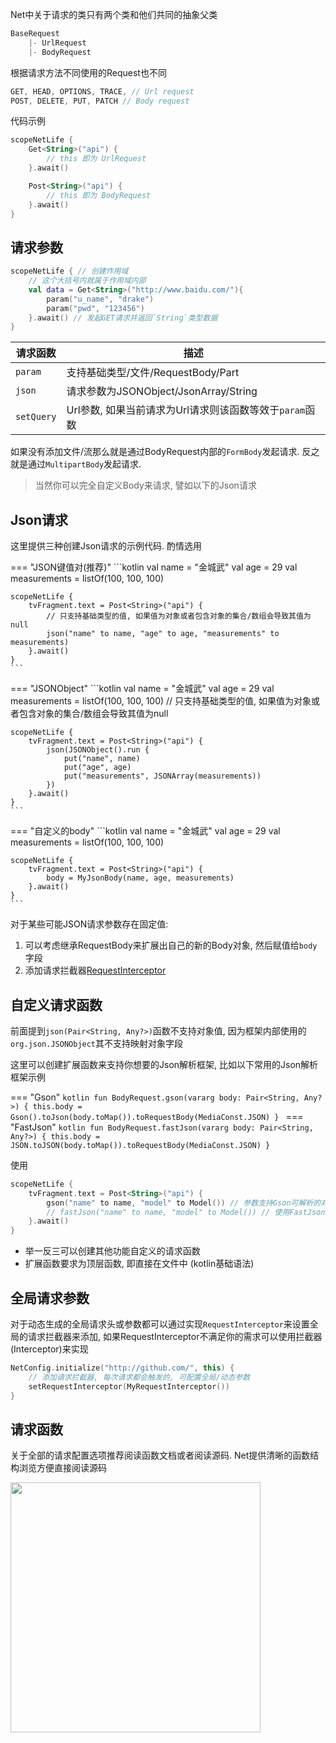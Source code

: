 Net中关于请求的类只有两个类和他们共同的抽象父类

```kotlin
BaseRequest
    |- UrlRequest
    |- BodyRequest
```


根据请求方法不同使用的Request也不同

```kotlin
GET, HEAD, OPTIONS, TRACE, // Url request
POST, DELETE, PUT, PATCH // Body request
```

代码示例

```kotlin
scopeNetLife {
    Get<String>("api") {
        // this 即为 UrlRequest
    }.await()

    Post<String>("api") {
        // this 即为 BodyRequest
    }.await()
}
```

## 请求参数

```kotlin
scopeNetLife { // 创建作用域
    // 这个大括号内就属于作用域内部
    val data = Get<String>("http://www.baidu.com/"){
        param("u_name", "drake")
        param("pwd", "123456")
    }.await() // 发起GET请求并返回`String`类型数据
}
```

|请求函数|描述|
|-|-|
|`param`|支持基础类型/文件/RequestBody/Part|
|`json`|请求参数为JSONObject/JsonArray/String|
|`setQuery`|Url参数, 如果当前请求为Url请求则该函数等效于`param`函数|

如果没有添加文件/流那么就是通过BodyRequest内部的`FormBody`发起请求. 反之就是通过`MultipartBody`发起请求.

> 当然你可以完全自定义Body来请求, 譬如以下的Json请求


## Json请求

这里提供三种创建Json请求的示例代码. 酌情选用

=== "JSON键值对(推荐)"
    ```kotlin
    val name = "金城武"
    val age = 29
    val measurements = listOf(100, 100, 100)

    scopeNetLife {
        tvFragment.text = Post<String>("api") {
            // 只支持基础类型的值, 如果值为对象或者包含对象的集合/数组会导致其值为null
            json("name" to name, "age" to age, "measurements" to measurements)
        }.await()
    }
    ```

=== "JSONObject"
    ```kotlin
    val name = "金城武"
    val age = 29
    val measurements = listOf(100, 100, 100) // 只支持基础类型的值, 如果值为对象或者包含对象的集合/数组会导致其值为null

    scopeNetLife {
        tvFragment.text = Post<String>("api") {
            json(JSONObject().run {
                put("name", name)
                put("age", age)
                put("measurements", JSONArray(measurements))
            })
        }.await()
    }
    ```

=== "自定义的body"
    ```kotlin
    val name = "金城武"
    val age = 29
    val measurements = listOf(100, 100, 100)

    scopeNetLife {
        tvFragment.text = Post<String>("api") {
            body = MyJsonBody(name, age, measurements)
        }.await()
    }
    ```

对于某些可能JSON请求参数存在固定值:

1. 可以考虑继承RequestBody来扩展出自己的新的Body对象, 然后赋值给`body`字段
2. 添加请求拦截器[RequestInterceptor](/interceptor/#_1)

## 自定义请求函数

前面提到`json(Pair<String, Any?>)`函数不支持对象值, 因为框架内部使用的`org.json.JSONObject`其不支持映射对象字段

这里可以创建扩展函数来支持你想要的Json解析框架, 比如以下常用的Json解析框架示例

=== "Gson"
    ```kotlin
    fun BodyRequest.gson(vararg body: Pair<String, Any?>) {
        this.body = Gson().toJson(body.toMap()).toRequestBody(MediaConst.JSON)
    }
    ```
=== "FastJson"
    ```kotlin
    fun BodyRequest.fastJson(vararg body: Pair<String, Any?>) {
        this.body = JSON.toJSON(body.toMap()).toRequestBody(MediaConst.JSON)
    }
    ```

使用

```kotlin
scopeNetLife {
    tvFragment.text = Post<String>("api") {
        gson("name" to name, "model" to Model()) // 参数支持Gson可解析的对象
        // fastJson("name" to name, "model" to Model()) // 使用FastJson
    }.await()
}
```

- 举一反三可以创建其他功能自定义的请求函数
- 扩展函数要求为顶层函数, 即直接在文件中 (kotlin基础语法)

## 全局请求参数

对于动态生成的全局请求头或参数都可以通过实现`RequestInterceptor`来设置全局的请求拦截器来添加, 如果RequestInterceptor不满足你的需求可以使用拦截器(Interceptor)来实现

```kotlin
NetConfig.initialize("http://github.com/", this) {
    // 添加请求拦截器, 每次请求都会触发的, 可配置全局/动态参数
    setRequestInterceptor(MyRequestInterceptor())
}
```

## 请求函数

关于全部的请求配置选项推荐阅读函数文档或者阅读源码. Net提供清晰的函数结构浏览方便直接阅读源码

<img src="https://i.loli.net/2021/08/14/Dub5R27gEHnwzfW.png" width="400"/>

